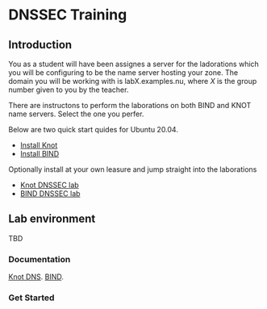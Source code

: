 # DNSSEC Training


## Introduction

You as a student will have been assignes a server for the ladorations which you will be configuring to be the name server hosting your zone. The domain you will be working with is labX.examples.nu, where *X* is the group number given to you by the teacher.

There are instructons to perform the laborations on both BIND and KNOT name servers. Select the one you perfer.

Below are two quick start quides for Ubuntu 20.04. 
- [Install Knot](KNOT-install.md)
- [Install BIND](BIND-install.md)

Optionally install at your own leasure and jump straight into the laborations
- [Knot DNSSEC lab](KNOT-dnssec.md)
- [BIND DNSSEC lab](BIND-dnssec.md)

## Lab environment

TBD

### Documentation

[Knot DNS](https://www.knot-dns.cz/documentation/).
[BIND](https://bind9.readthedocs.io/en/v9_16/).


### Get Started


